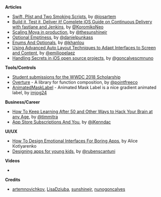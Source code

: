 **Articles**

* [Swift, Plist and Two Smoking Scripts](https://medium.com/rosberryapps/swift-plist-and-two-smoking-scripts-94bb54cbeded), by [@iosartem](https://twitter.com/iosartem)
* [Build it, Test it, Deliver it! Complete iOS Guide on Continuous Delivery with fastlane and Jenkins](https://medium.com/flawless-app-stories/build-it-test-it-deliver-it-complete-ios-guide-on-continuous-delivery-with-fastlane-and-jenkins-cbe44e996ac5), by [@KoromikoNeo](https://twitter.com/KoromikoNeo)
* [Scaling Moya in production](http://sunshinejr.com/2018/04/11/scaling-moya-in-production/), by [@thesunshinejr](https://twitter.com/thesunshinejr)
* [Optional Emptiness](https://indiestack.com/2018/04/optional-emptiness/), by [@danielpunkass](https://twitter.com/danielpunkass)
* [Enums And Optionals](http://khanlou.com/2018/04/enums-and-optionals/), by [@khanlou](http://www.twitter.com/khanlou)
* [Using Advanced Auto Layout Techniques to Adapt Interfaces to Screen and Content](https://savvyapps.com/blog/using-advanced-auto-layout-techniques-to-adapt-interfaces-to-screen-content-intrinsic-content-size-stack-views), by [@emiliopelaez](https://twitter.com/emiliopelaez)
* [Handling Secrets in iOS open source projects](https://medium.com/@nunogonalves/handling-secrets-in-ios-open-source-projects-b5a212f4e28c), by [@goncalvescmnuno](http://www.twitter.com/goncalvescmnuno)

**Tools/Controls**

* [Student submissions for the WWDC 2018 Scholarship](https://github.com/wwdc/2018)
* [Overture](https://github.com/pointfreeco/swift-overture) - A library for function composition, by [@pointfreeco](https://twitter.com/pointfreeco)
* [AnimatedMaskLabel](https://github.com/imjog/AnimatedMaskLabel) - Animated Mask Label is a nice gradient animated label, by [imjog24](https://twitter.com/imjog24)

**Business/Career**

* [How To Keep Learning After 50 and Other Ways to Hack Your Brain at any Age](https://www.raywenderlich.com/189082/how-to-keep-learning-after-50-and-other-ways-to-hack-your-brain-at-any-age), by [@timmitra](https://twitter.com/timmitra)
* [App Store Subscriptions And You](http://ikennd.ac/blog/2018/04/app-store-subscriptions-and-you/), by [@iKenndac](https://twitter.com/iKenndac)

**UI/UX**

* [How To Design Emotional Interfaces For Boring Apps](https://www.smashingmagazine.com/2018/04/designing-emotional-interfaces-boring-apps/), by Alice Кotlyarenko
* [Designing apps for young kids](https://uxdesign.cc/designing-apps-for-young-kids-part-1-ff54c46c773b), by [@rubenscantuni](https://twitter.com/rubenscantuni)

**Videos**

* 

**Credits**

* [artemnovichkov](https://github.com/artemnovichkov), [LisaDziuba](https://github.com/lisadziuba), [sunshinejr](https://github.com/sunshinejr), [nunogoncalves](https://github.com/nunogoncalves)
